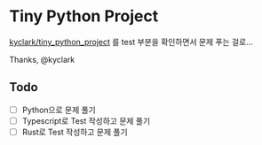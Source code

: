 # Tiny Python Project

[kyclark/tiny_python_project](https://github.com/kyclark/tiny_python_projects) 를 test 부분을 확인하면서 문제 푸는 걸로...

Thanks, @kyclark

## Todo

- [ ] Python으로 문제 풀기
- [ ] Typescript로 Test 작성하고 문제 풀기
- [ ] Rust로 Test 작성하고 문제 풀기

